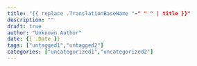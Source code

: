 ```yaml
---
title: "{{ replace .TranslationBaseName "-" " " | title }}"
description: ""
draft: true
author: "Unknown Author"
date: {{ .Date }}
tags: ["untagged1","untagged2"]
categories: ["uncategorized1","uncategorized2"]
---
```


<!--more-->
